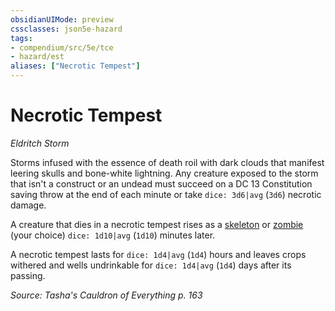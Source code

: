 ```yaml
---
obsidianUIMode: preview
cssclasses: json5e-hazard
tags:
- compendium/src/5e/tce
- hazard/est
aliases: ["Necrotic Tempest"]
---
```

# Necrotic Tempest
*Eldritch Storm*  

Storms infused with the essence of death roil with dark clouds that manifest leering skulls and bone-white lightning. Any creature exposed to the storm that isn't a construct or an undead must succeed on a DC 13 Constitution saving throw at the end of each minute or take `dice: 3d6|avg` (`3d6`) necrotic damage.

A creature that dies in a necrotic tempest rises as a [skeleton](4-Resources/Compendium/bestiary/undead/skeleton.md) or [zombie](4-Resources/Compendium/bestiary/undead/zombie.md) (your choice) `dice: 1d10|avg` (`1d10`) minutes later.

 A necrotic tempest lasts for `dice: 1d4|avg` (`1d4`) hours and leaves crops withered and wells undrinkable for `dice: 1d4|avg` (`1d4`) days after its passing.

*Source: Tasha's Cauldron of Everything p. 163*